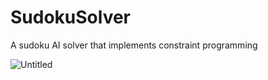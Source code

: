 # SudokuSolver

A sudoku AI solver that implements constraint programming 

![Untitled](https://user-images.githubusercontent.com/116624184/198884845-8ed60c72-491c-4589-8321-62cd2f8413fc.png)
